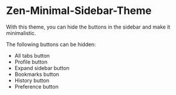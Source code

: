 # Zen-Minimal-Sidebar-Theme

With this theme, you can hide the buttons in the sidebar and make it minimalistic.

The following buttons can be hidden:

- All tabs button
- Profile button
- Expand sidebar button
- Bookmarks button
- History button
- Preference button
